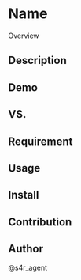 Name
====

Overview

## Description

## Demo

## VS. 

## Requirement

## Usage

## Install

## Contribution

## Author
@s4r_agent
